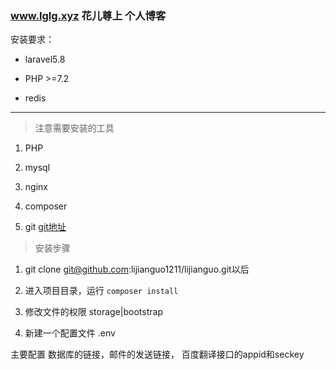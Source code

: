 ### www.lglg.xyz 花儿尊上 个人博客

安装要求：

* laravel5.8

* PHP >=7.2

* redis

************************************

> 注意需要安装的工具

1. PHP

2. mysql

3. nginx

4. composer

5. git [git地址](git@github.com:lijianguo1211/lijianguo.git)

> 安装步骤

1. git clone git@github.com:lijianguo1211/lijianguo.git以后

2. 进入项目目录，运行 `composer install`

3. 修改文件的权限 storage|bootstrap

4. 新建一个配置文件 .env

主要配置 数据库的链接，邮件的发送链接， 百度翻译接口的appid和seckey
